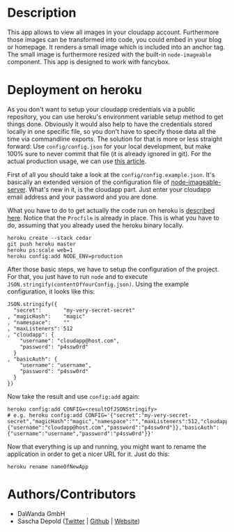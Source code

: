 # Description

This app allows to view all images in your cloudapp account. Furthermore those images can be transformed into code, you could embed in your blog or homepage. It renders a small image which is included into an anchor tag. The small image is furthermore resized with the built-in `node-imageable` component. This app is designed to work with fancybox.

# Deployment on heroku

As you don't want to setup your cloudapp credentials via a public repository, you can use heroku's environment variable setup method to get things done. Obviously it would also help to have the credentials stored locally in one specific file, so you don't have to specify those data all the time via commandline exports. The solution for that is more or less straight forward: Use `config/config.json` for your local development, but make 100% sure to never commit that file (it is already ignored in git). For the actual production usage, we can use [this article](https://devcenter.heroku.com/articles/config-vars).

First of all you should take a look at the `config/config.example.json`. It's basically an extended version of the configuration file of [node-imageable-server](https://github.com/dawanda/node-imageable-server). What's new in it, is the cloudapp part. Just enter your cloudapp email address and your password and you are done.

What you have to do to get actually the code run on heroku is [described here](https://devcenter.heroku.com/articles/nodejs). Notice that the `Procfile` is already in place. This is what you have to do, assuming that you already used the heroku binary locally.

```console
heroku create --stack cedar
git push heroku master
heroku ps:scale web=1
heroku config:add NODE_ENV=production
```

After those basic steps, we have to setup the configuration of the project. For that, you just have to run `node` and to execute `JSON.stringify(contentOfYourConfig.json)`. Using the example configuration, it looks like this:

```code
JSON.stringify({
  "secret":       "my-very-secret-secret"
, "magicHash":    "magic"
, "namespace":    ""
, "maxListeners": 512
, "cloudapp": {
    "username": "cloudapp@host.com",
    "password": "p4ssw0rd"
  }
, "basicAuth": {
    "username": "username",
    "password": "p4ssw0rd"
  }
})
```

Now take the result and use `config:add` again:

```console
heroku config:add CONFIG=<resultOfJSONStringify>
# e.g. heroku config:add CONFIG='{"secret":"my-very-secret-secret","magicHash":"magic","namespace":"","maxListeners":512,"cloudapp":{"username":"cloudapp@host.com","password":"p4ssw0rd"}},"basicAuth":{"username":"username","password":"p4ssw0rd"}}'
```

Now that everything is up and running, you might want to rename the application in order to get a nicer URL for it. Just do this:

```console
heroku rename nameOfNewApp
```

# Authors/Contributors

- DaWanda GmbH
- Sascha Depold ([Twitter](http://twitter.com/sdepold) | [Github](http://github.com/sdepold) | [Website](http://depold.com))
